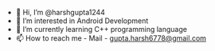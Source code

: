 - 👋 Hi, I’m @harshgupta1244
- 👀 I’m interested in Android Development
- 🌱 I’m currently learning C++ programming language
- 📫 How to reach me - Mail - gupta.harsh6778@gmail.com

<!---
Harshgupta1244/Harshgupta1244 is a ✨ special ✨ repository because its `README.md` (this file) appears on your GitHub profile.
You can click the Preview link to take a look at your changes.
--->
